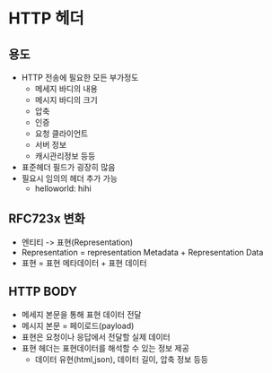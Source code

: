 HTTP 헤더
===========


## 용도
- HTTP 전송에 필요한 모든 부가정도
    + 메세지 바디의 내용
    + 메시지 바디의 크기
    + 압축
    + 인증
    + 요청 클라이언트
    + 서버 정보
    + 캐시관리정보 등등
- 표준헤더 필드가 굉장히 많음
- 필요시 임의의 헤더 추가 가능
    + helloworld: hihi  

 
  

 ## RFC723x 변화
 - 엔티티 -> 표현(Representation)
 - Representation = representation Metadata + Representation Data
 - 표현 = 표현 메타데이터 + 표현 데이터
  
  
 ## HTTP BODY
 - 메세지 본문을 통해 표현 데이터 전달
 - 메시지 본문 = 페이로드(payload)
 - 표현은 요청이나 응답에서 전달할 실제 데이터
 - 표현 헤더는 표현데이터를 해석할 수 있는 정보 제공
    + 데이터 유현(html,json), 데이터 길이, 압축 정보 등등